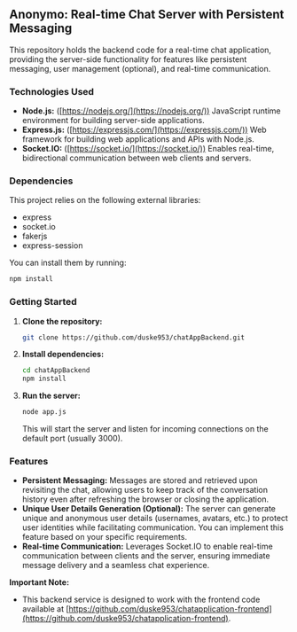 ## Anonymo: Real-time Chat Server with Persistent Messaging

This repository holds the backend code for a real-time chat application, providing the server-side functionality for features like persistent messaging, user management (optional), and real-time communication. 

### Technologies Used

* **Node.js:** ([https://nodejs.org/](https://nodejs.org/)) JavaScript runtime environment for building server-side applications.
* **Express.js:** ([https://expressjs.com/](https://expressjs.com/)) Web framework for building web applications and APIs with Node.js.
* **Socket.IO:** ([https://socket.io/](https://socket.io/)) Enables real-time, bidirectional communication between web clients and servers.

### Dependencies

This project relies on the following external libraries:

* express
* socket.io
* fakerjs
* express-session

You can install them by running:

```bash
npm install
```

### Getting Started

1. **Clone the repository:**

   ```bash
   git clone https://github.com/duske953/chatAppBackend.git
   ```

2. **Install dependencies:**

   ```bash
   cd chatAppBackend
   npm install
   ```

3. **Run the server:**

   ```bash
   node app.js
   ```

   This will start the server and listen for incoming connections on the default port (usually 3000).

### Features

* **Persistent Messaging:** Messages are stored and retrieved upon revisiting the chat, allowing users to keep track of the conversation history even after refreshing the browser or closing the application.
* **Unique User Details Generation (Optional):** The server can generate unique and anonymous user details (usernames, avatars, etc.) to protect user identities while facilitating communication. You can implement this feature based on your specific requirements.
* **Real-time Communication:** Leverages Socket.IO to enable real-time communication between clients and the server, ensuring immediate message delivery and a seamless chat experience.


**Important Note:**

* This backend service is designed to work with the frontend code available at [https://github.com/duske953/chatapplication-frontend](https://github.com/duske953/chatapplication-frontend).
